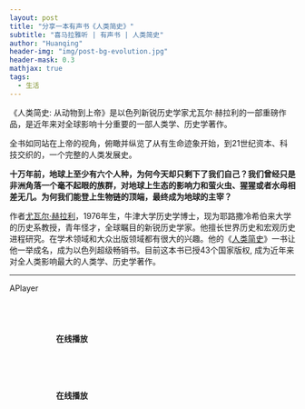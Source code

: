 ```yaml
---
layout: post
title: "分享一本有声书《人类简史》"
subtitle: "喜马拉雅听 | 有声书 | 人类简史"
author: "Huanqing"
header-img: "img/post-bg-evolution.jpg"
header-mask: 0.3
mathjax: true
tags:
  - 生活
---
```


《人类简史: 从动物到上帝》是以色列新锐历史学家尤瓦尔·赫拉利的一部重磅作品，是近年来对全球影响十分重要的一部人类学、历史学著作。

全书如同站在上帝的视角，俯瞰并纵览了从有生命迹象开始，到21世纪资本、科技交织的，一个完整的人类发展史。

**十万年前，地球上至少有六个人种，为何今天却只剩下了我们自己？我们曾经只是非洲角落一个毫不起眼的族群，对地球上生态的影响力和萤火虫、猩猩或者水母相差无几。为何我们能登上生物链的顶端，最终成为地球的主宰？**

作者[尤瓦尔·赫拉利](https://zh.wikipedia.org/wiki/%E5%93%88%E6%8B%89%E7%91%9E)，1976年生，牛津大学历史学博士，现为耶路撒冷希伯来大学的历史系教授，青年怪才，全球瞩目的新锐历史学家。他擅长世界历史和宏观历史进程研究。在学术领域和大众出版领域都有很大的兴趣。他的《[人类简史](https://zh.wikipedia.org/wiki/%E4%BA%BA%E7%B1%BB%E7%AE%80%E5%8F%B2)》一书让他一举成名，成为以色列超级畅销书。目前这本书已授43个国家版权, 成为近年来对全人类影响最大的人类学、历史学著作。

--------------

APlayer

<html>
<head>
    <link href="https://cdn.bootcss.com/aplayer/1.10.1/APlayer.min.css" rel="stylesheet">
    <script src="https://cdn.bootcss.com/aplayer/1.10.1/APlayer.min.js"></script>
    <style>
        .demo{width:340px;margin:60px auto 10px auto}
        .demo p{padding:10px 0}
    </style>
</head>
<body>
    <div class="demo">
        <p><strong>在线播放</strong></p>
        <div id="player1">
        </div>
    </div>
    <script>
        var ap = new APlayer
                ({
                  container: document.getElementById('player1'),
                  mini: false,
                  autoplay: false,
                  theme: '#FADFA3',
                  loop: 'all',
                  order: 'list',
                  preload: 'auto',
                  volume: 0.7,
                  mutex: true,
                  listFolded: false,
                  listMaxHeight: 90,
                  audio: [
                      {
                          name: '第1章 人类：一种也没什么特别的动物（1）',
                          artist: '《人类简史》',
                          url: 'https://api.pingping6.com/tools/lanzou/?down&url=https://huanqing.lanzous.com/iTKEof0r2dc',
                          cover: 'http://imagev2.xmcdn.com/group31/M03/68/5B/wKgJSVmRFTODYleSAACHuAVZxnc944.jpg',
                          theme: '#46718b'
                      },
                      {
                          name: '第1章 人类：一种也没什么特别的动物（2）',
                          artist: '《人类简史》',
                          url: 'https://files.catbox.moe/i7ze43.mp3',
                          cover: 'http://imagev2.xmcdn.com/group31/M03/68/5B/wKgJSVmRFTODYleSAACHuAVZxnc944.jpg',
                          theme: '#46718b'
                      },
                      {
                          name: '第2章 知善恶树（1）',
                          artist: '《人类简史》',
                          url: 'https://files.catbox.moe/90vhh5.mp3',
                          cover: 'http://imagev2.xmcdn.com/group31/M03/68/5B/wKgJSVmRFTODYleSAACHuAVZxnc944.jpg',
                          theme: '#46718b'
                      },
                      {
                          name: '第2章 知善恶树（2）',
                          artist: '《人类简史》',
                          url: 'https://files.catbox.moe/kof1ij.mp3',
                          cover: 'http://imagev2.xmcdn.com/group31/M03/68/5B/wKgJSVmRFTODYleSAACHuAVZxnc944.jpg',
                          theme: '#46718b'
                      },
                      {
                          name: '第3章 亚当和夏娃的一天（1）',
                          artist: '《人类简史》',
                          url: 'https://files.catbox.moe/0l69a3.mp3',
                          cover: 'http://imagev2.xmcdn.com/group31/M03/68/5B/wKgJSVmRFTODYleSAACHuAVZxnc944.jpg',
                          theme: '#46718b'
                      },
                      {
                          name: '第3章 亚当和夏娃的一天（2）',
                          artist: '《人类简史》',
                          url: 'https://files.catbox.moe/e4tu7n.mp3',
                          cover: 'http://imagev2.xmcdn.com/group31/M03/68/5B/wKgJSVmRFTODYleSAACHuAVZxnc944.jpg',
                          theme: '#46718b'
                      },
                      {
                          name: '第4章 毁天灭地的人类洪水',
                          artist: '《人类简史》',
                          url: 'https://files.catbox.moe/q61w0w.mp3',
                          cover: 'http://imagev2.xmcdn.com/group31/M03/68/5B/wKgJSVmRFTODYleSAACHuAVZxnc944.jpg',
                          theme: '#46718b'
                      },
                      {
                          name: '第5章 史上最大骗局（1）',
                          artist: '《人类简史》',
                          url: 'https://files.catbox.moe/jbu4qm.mp3',
                          cover: 'http://imagev2.xmcdn.com/group31/M03/68/5B/wKgJSVmRFTODYleSAACHuAVZxnc944.jpg',
                          theme: '#46718b'
                      },
                      {
                          name: '第5章 史上最大骗局（2）',
                          artist: '《人类简史》',
                          url: 'https://files.catbox.moe/zp4fqr.mp3',
                          cover: 'http://imagev2.xmcdn.com/group31/M03/68/5B/wKgJSVmRFTODYleSAACHuAVZxnc944.jpg',
                          theme: '#46718b'
                      },
                      {
                          name: '第6章 盖起金字塔（1）',
                          artist: '《人类简史》',
                          url: 'https://files.catbox.moe/s85e1i.mp3',
                          cover: 'http://imagev2.xmcdn.com/group31/M03/68/5B/wKgJSVmRFTODYleSAACHuAVZxnc944.jpg',
                          theme: '#46718b'
                      },
                      {
                          name: '第6章 盖起金字塔（2）',
                          artist: '《人类简史》',
                          url: 'https://files.catbox.moe/x2pu9m.mp3',
                          cover: 'http://imagev2.xmcdn.com/group31/M03/68/5B/wKgJSVmRFTODYleSAACHuAVZxnc944.jpg',
                          theme: '#46718b'
                      },
                      {
                          name: '第7章 记忆过载',
                          artist: '《人类简史》',
                          url: 'https://files.catbox.moe/jelw08.mp3',
                          cover: 'http://imagev2.xmcdn.com/group31/M03/68/5B/wKgJSVmRFTODYleSAACHuAVZxnc944.jpg',
                          theme: '#46718b'
                      },
                      {
                          name: '第8章 历史从无正义（1）',
                          artist: '《人类简史》',
                          url: 'https://files.catbox.moe/spu69k.mp3',
                          cover: 'http://imagev2.xmcdn.com/group31/M03/68/5B/wKgJSVmRFTODYleSAACHuAVZxnc944.jpg',
                          theme: '#46718b'
                      },
                      {
                          name: '第8章 历史从无正义（2）',
                          artist: '《人类简史》',
                          url: 'https://files.catbox.moe/qhzjl6.mp3',
                          cover: 'http://imagev2.xmcdn.com/group31/M03/68/5B/wKgJSVmRFTODYleSAACHuAVZxnc944.jpg',
                          theme: '#46718b'
                      },
                      {
                          name: '第9章 历史的方向',
                          artist: '《人类简史》',
                          url: 'https://files.catbox.moe/456g4d.mp3',
                          cover: 'http://imagev2.xmcdn.com/group31/M03/68/5B/wKgJSVmRFTODYleSAACHuAVZxnc944.jpg',
                          theme: '#46718b'
                      },
                      {
                          name: '第10章 金钱的味道',
                          artist: '《人类简史》',
                          url: 'https://files.catbox.moe/hkyhvo.mp3',
                          cover: 'http://imagev2.xmcdn.com/group31/M03/68/5B/wKgJSVmRFTODYleSAACHuAVZxnc944.jpg',
                          theme: '#46718b'
                      },
                      {
                          name: '第11章 帝国的愿景（1）',
                          artist: '《人类简史》',
                          url: 'https://files.catbox.moe/lkfqbk.mp3',
                          cover: 'http://imagev2.xmcdn.com/group31/M03/68/5B/wKgJSVmRFTODYleSAACHuAVZxnc944.jpg',
                          theme: '#46718b'
                      },
                      {
                          name: '第11章 帝国的愿景（2）',
                          artist: '《人类简史》',
                          url: 'https://files.catbox.moe/7y8u5s.mp3',
                          cover: 'http://imagev2.xmcdn.com/group31/M03/68/5B/wKgJSVmRFTODYleSAACHuAVZxnc944.jpg',
                          theme: '#46718b'
                      },
                      {
                          name: '第12章 宗教的法则（1）',
                          artist: '《人类简史》',
                          url: 'https://files.catbox.moe/yeee3s.mp3',
                          cover: 'http://imagev2.xmcdn.com/group31/M03/68/5B/wKgJSVmRFTODYleSAACHuAVZxnc944.jpg',
                          theme: '#46718b'
                      },
                      {
                          name: '第12章 宗教的法则（2）',
                          artist: '《人类简史》',
                          url: 'https://files.catbox.moe/dvvwc8.mp3',
                          cover: 'http://imagev2.xmcdn.com/group31/M03/68/5B/wKgJSVmRFTODYleSAACHuAVZxnc944.jpg',
                          theme: '#46718b'
                      },
                      {
                          name: '第13章 成功的秘密',
                          artist: '《人类简史》',
                          url: 'https://files.catbox.moe/mf2wum.mp3',
                          cover: 'http://imagev2.xmcdn.com/group31/M03/68/5B/wKgJSVmRFTODYleSAACHuAVZxnc944.jpg',
                          theme: '#46718b'
                      },
                      {
                          name: '第14章 发现自己的无知（1）',
                          artist: '《人类简史》',
                          url: 'https://files.catbox.moe/gh3evu.mp3',
                          cover: 'http://imagev2.xmcdn.com/group31/M03/68/5B/wKgJSVmRFTODYleSAACHuAVZxnc944.jpg',
                          theme: '#46718b'
                      },
                      {
                          name: '第14章 发现自己的无知（2）',
                          artist: '《人类简史》',
                          url: 'https://files.catbox.moe/c2fjsk.mp3',
                          cover: 'http://imagev2.xmcdn.com/group31/M03/68/5B/wKgJSVmRFTODYleSAACHuAVZxnc944.jpg',
                          theme: '#46718b'
                      },
                      {
                          name: '第15章 科学与帝国的联姻（1）',
                          artist: '《人类简史》',
                          url: 'https://files.catbox.moe/1xgmw8.mp3',
                          cover: 'http://imagev2.xmcdn.com/group31/M03/68/5B/wKgJSVmRFTODYleSAACHuAVZxnc944.jpg',
                          theme: '#46718b'
                      },
                      {
                          name: '第15章 科学与帝国的联姻（2）',
                          artist: '《人类简史》',
                          url: 'https://files.catbox.moe/plwa8z.mp3',
                          cover: 'http://imagev2.xmcdn.com/group31/M03/68/5B/wKgJSVmRFTODYleSAACHuAVZxnc944.jpg',
                          theme: '#46718b'
                      },
                      {
                          name: '第16章 资本主义教条（1）',
                          artist: '《人类简史》',
                          url: 'https://files.catbox.moe/ze9dpw.mp3',
                          cover: 'http://imagev2.xmcdn.com/group31/M03/68/5B/wKgJSVmRFTODYleSAACHuAVZxnc944.jpg',
                          theme: '#46718b'
                      },
                      {
                          name: '第16章 资本主义教条（2）',
                          artist: '《人类简史》',
                          url: 'https://files.catbox.moe/bdw5ms.mp3',
                          cover: 'http://imagev2.xmcdn.com/group31/M03/68/5B/wKgJSVmRFTODYleSAACHuAVZxnc944.jpg',
                          theme: '#46718b'
                      },
                      {
                          name: '第17章 工业的巨轮',
                          artist: '《人类简史》',
                          url: 'https://files.catbox.moe/oma0bs.mp3',
                          cover: 'http://imagev2.xmcdn.com/group31/M03/68/5B/wKgJSVmRFTODYleSAACHuAVZxnc944.jpg',
                          theme: '#46718b'
                      },
                      {
                          name: '第18章 一场永远的革命（1）',
                          artist: '《人类简史》',
                          url: 'https://files.catbox.moe/x5ff77.mp3',
                          cover: 'http://imagev2.xmcdn.com/group31/M03/68/5B/wKgJSVmRFTODYleSAACHuAVZxnc944.jpg',
                          theme: '#46718b'
                      },
                      {
                          name: '第18章 一场永远的革命（2）',
                          artist: '《人类简史》',
                          url: 'https://files.catbox.moe/fsc0ol.mp3',
                          cover: 'http://imagev2.xmcdn.com/group31/M03/68/5B/wKgJSVmRFTODYleSAACHuAVZxnc944.jpg',
                          theme: '#46718b'
                      },
                      {
                          name: '第19章 从此过着幸福快乐的日子（1）',
                          artist: '《人类简史》',
                          url: 'https://files.catbox.moe/y8alpt.mp3',
                          cover: 'http://imagev2.xmcdn.com/group31/M03/68/5B/wKgJSVmRFTODYleSAACHuAVZxnc944.jpg',
                          theme: '#46718b'
                      },
                      {
                          name: '第19章 从此过着幸福快乐的日子（2）',
                          artist: '《人类简史》',
                          url: 'https://files.catbox.moe/x7ejmi.mp3',
                          cover: 'http://imagev2.xmcdn.com/group31/M03/68/5B/wKgJSVmRFTODYleSAACHuAVZxnc944.jpg',
                          theme: '#46718b'
                      },
                      {
                          name: '第20章 智人末日（1）',
                          artist: '《人类简史》',
                          url: 'https://files.catbox.moe/qgc4wk.mp3',
                          cover: 'http://imagev2.xmcdn.com/group31/M03/68/5B/wKgJSVmRFTODYleSAACHuAVZxnc944.jpg',
                          theme: '#46718b'
                      },
                      {
                          name: '第20章 智人末日（2）',
                          artist: '《人类简史》',
                          url: 'https://files.catbox.moe/yqij09.mp3',
                          cover: 'http://imagev2.xmcdn.com/group31/M03/68/5B/wKgJSVmRFTODYleSAACHuAVZxnc944.jpg',
                          theme: '#46718b'
                      },
                      {
                          name: '后记',
                          artist: '《人类简史》',
                          url: 'https://files.catbox.moe/eoview.mp3',
                          cover: 'http://imagev2.xmcdn.com/group31/M03/68/5B/wKgJSVmRFTODYleSAACHuAVZxnc944.jpg',
                          theme: '#46718b'
                      },
                      {
                          name: '致谢',
                          artist: '《人类简史》',
                          url: 'https://files.catbox.moe/cu36bb.mp3',
                          cover: 'http://imagev2.xmcdn.com/group31/M03/68/5B/wKgJSVmRFTODYleSAACHuAVZxnc944.jpg',
                          theme: '#46718b'
                      },

                  ]
                });
        ap.init();
    </script>
</body>



APlayer

<html>
<head>
    <link href="https://cdn.bootcss.com/aplayer/1.10.1/APlayer.min.css" rel="stylesheet">
    <script src="https://cdn.bootcss.com/aplayer/1.10.1/APlayer.min.js"></script>
    <style>
        .demo{width:340px;margin:60px auto 10px auto}
        .demo p{padding:10px 0}
    </style>
</head>
<body>
    <div class="demo">
        <p><strong>在线播放</strong></p>
        <div id="player1">
        </div>
    </div>
    <script>
        var ap = new APlayer
                ({
                  container: document.getElementById('player1'),
                  mini: false,
                  autoplay: false,
                  theme: '#FADFA3',
                  loop: 'all',
                  order: 'list',
                  preload: 'auto',
                  volume: 0.7,
                  mutex: true,
                  listFolded: false,
                  listMaxHeight: 90,
                  audio: [
                      {
                          name: '第1章 人类：一种也没什么特别的动物（1）',
                          artist: '《人类简史》',
                          url: 'https://api.pingping6.com/tools/lanzou/?down&url=https://huanqing.lanzous.com/iTKEof0r2dc',
                          cover: 'http://imagev2.xmcdn.com/group31/M03/68/5B/wKgJSVmRFTODYleSAACHuAVZxnc944.jpg',
                          theme: '#46718b'
                      },
                      {
                          name: '第1章 人类：一种也没什么特别的动物（2）',
                          artist: '《人类简史》',
                          url: 'https://files.catbox.moe/i7ze43.mp3',
                          cover: 'http://imagev2.xmcdn.com/group31/M03/68/5B/wKgJSVmRFTODYleSAACHuAVZxnc944.jpg',
                          theme: '#46718b'
                      },
                      {
                          name: '第2章 知善恶树（1）',
                          artist: '《人类简史》',
                          url: 'https://files.catbox.moe/90vhh5.mp3',
                          cover: 'http://imagev2.xmcdn.com/group31/M03/68/5B/wKgJSVmRFTODYleSAACHuAVZxnc944.jpg',
                          theme: '#46718b'
                      },
                      {
                          name: '第2章 知善恶树（2）',
                          artist: '《人类简史》',
                          url: 'https://files.catbox.moe/kof1ij.mp3',
                          cover: 'http://imagev2.xmcdn.com/group31/M03/68/5B/wKgJSVmRFTODYleSAACHuAVZxnc944.jpg',
                          theme: '#46718b'
                      },
                      {
                          name: '第3章 亚当和夏娃的一天（1）',
                          artist: '《人类简史》',
                          url: 'https://files.catbox.moe/0l69a3.mp3',
                          cover: 'http://imagev2.xmcdn.com/group31/M03/68/5B/wKgJSVmRFTODYleSAACHuAVZxnc944.jpg',
                          theme: '#46718b'
                      },
                      {
                          name: '第3章 亚当和夏娃的一天（2）',
                          artist: '《人类简史》',
                          url: 'https://files.catbox.moe/e4tu7n.mp3',
                          cover: 'http://imagev2.xmcdn.com/group31/M03/68/5B/wKgJSVmRFTODYleSAACHuAVZxnc944.jpg',
                          theme: '#46718b'
                      },
                      {
                          name: '第4章 毁天灭地的人类洪水',
                          artist: '《人类简史》',
                          url: 'https://files.catbox.moe/q61w0w.mp3',
                          cover: 'http://imagev2.xmcdn.com/group31/M03/68/5B/wKgJSVmRFTODYleSAACHuAVZxnc944.jpg',
                          theme: '#46718b'
                      },
                      {
                          name: '第5章 史上最大骗局（1）',
                          artist: '《人类简史》',
                          url: 'https://files.catbox.moe/jbu4qm.mp3',
                          cover: 'http://imagev2.xmcdn.com/group31/M03/68/5B/wKgJSVmRFTODYleSAACHuAVZxnc944.jpg',
                          theme: '#46718b'
                      },
                      {
                          name: '第5章 史上最大骗局（2）',
                          artist: '《人类简史》',
                          url: 'https://files.catbox.moe/zp4fqr.mp3',
                          cover: 'http://imagev2.xmcdn.com/group31/M03/68/5B/wKgJSVmRFTODYleSAACHuAVZxnc944.jpg',
                          theme: '#46718b'
                      },
                      {
                          name: '第6章 盖起金字塔（1）',
                          artist: '《人类简史》',
                          url: 'https://files.catbox.moe/s85e1i.mp3',
                          cover: 'http://imagev2.xmcdn.com/group31/M03/68/5B/wKgJSVmRFTODYleSAACHuAVZxnc944.jpg',
                          theme: '#46718b'
                      },
                      {
                          name: '第6章 盖起金字塔（2）',
                          artist: '《人类简史》',
                          url: 'https://files.catbox.moe/x2pu9m.mp3',
                          cover: 'http://imagev2.xmcdn.com/group31/M03/68/5B/wKgJSVmRFTODYleSAACHuAVZxnc944.jpg',
                          theme: '#46718b'
                      },
                      {
                          name: '第7章 记忆过载',
                          artist: '《人类简史》',
                          url: 'https://files.catbox.moe/jelw08.mp3',
                          cover: 'http://imagev2.xmcdn.com/group31/M03/68/5B/wKgJSVmRFTODYleSAACHuAVZxnc944.jpg',
                          theme: '#46718b'
                      },
                      {
                          name: '第8章 历史从无正义（1）',
                          artist: '《人类简史》',
                          url: 'https://files.catbox.moe/spu69k.mp3',
                          cover: 'http://imagev2.xmcdn.com/group31/M03/68/5B/wKgJSVmRFTODYleSAACHuAVZxnc944.jpg',
                          theme: '#46718b'
                      },
                      {
                          name: '第8章 历史从无正义（2）',
                          artist: '《人类简史》',
                          url: 'https://files.catbox.moe/qhzjl6.mp3',
                          cover: 'http://imagev2.xmcdn.com/group31/M03/68/5B/wKgJSVmRFTODYleSAACHuAVZxnc944.jpg',
                          theme: '#46718b'
                      },
                      {
                          name: '第9章 历史的方向',
                          artist: '《人类简史》',
                          url: 'https://files.catbox.moe/456g4d.mp3',
                          cover: 'http://imagev2.xmcdn.com/group31/M03/68/5B/wKgJSVmRFTODYleSAACHuAVZxnc944.jpg',
                          theme: '#46718b'
                      },
                      {
                          name: '第10章 金钱的味道',
                          artist: '《人类简史》',
                          url: 'https://files.catbox.moe/hkyhvo.mp3',
                          cover: 'http://imagev2.xmcdn.com/group31/M03/68/5B/wKgJSVmRFTODYleSAACHuAVZxnc944.jpg',
                          theme: '#46718b'
                      },
                      {
                          name: '第11章 帝国的愿景（1）',
                          artist: '《人类简史》',
                          url: 'https://files.catbox.moe/lkfqbk.mp3',
                          cover: 'http://imagev2.xmcdn.com/group31/M03/68/5B/wKgJSVmRFTODYleSAACHuAVZxnc944.jpg',
                          theme: '#46718b'
                      },
                      {
                          name: '第11章 帝国的愿景（2）',
                          artist: '《人类简史》',
                          url: 'https://files.catbox.moe/7y8u5s.mp3',
                          cover: 'http://imagev2.xmcdn.com/group31/M03/68/5B/wKgJSVmRFTODYleSAACHuAVZxnc944.jpg',
                          theme: '#46718b'
                      },
                      {
                          name: '第12章 宗教的法则（1）',
                          artist: '《人类简史》',
                          url: 'https://files.catbox.moe/yeee3s.mp3',
                          cover: 'http://imagev2.xmcdn.com/group31/M03/68/5B/wKgJSVmRFTODYleSAACHuAVZxnc944.jpg',
                          theme: '#46718b'
                      },
                      {
                          name: '第12章 宗教的法则（2）',
                          artist: '《人类简史》',
                          url: 'https://files.catbox.moe/dvvwc8.mp3',
                          cover: 'http://imagev2.xmcdn.com/group31/M03/68/5B/wKgJSVmRFTODYleSAACHuAVZxnc944.jpg',
                          theme: '#46718b'
                      },
                      {
                          name: '第13章 成功的秘密',
                          artist: '《人类简史》',
                          url: 'https://files.catbox.moe/mf2wum.mp3',
                          cover: 'http://imagev2.xmcdn.com/group31/M03/68/5B/wKgJSVmRFTODYleSAACHuAVZxnc944.jpg',
                          theme: '#46718b'
                      },
                      {
                          name: '第14章 发现自己的无知（1）',
                          artist: '《人类简史》',
                          url: 'https://files.catbox.moe/gh3evu.mp3',
                          cover: 'http://imagev2.xmcdn.com/group31/M03/68/5B/wKgJSVmRFTODYleSAACHuAVZxnc944.jpg',
                          theme: '#46718b'
                      },
                      {
                          name: '第14章 发现自己的无知（2）',
                          artist: '《人类简史》',
                          url: 'https://files.catbox.moe/c2fjsk.mp3',
                          cover: 'http://imagev2.xmcdn.com/group31/M03/68/5B/wKgJSVmRFTODYleSAACHuAVZxnc944.jpg',
                          theme: '#46718b'
                      },
                      {
                          name: '第15章 科学与帝国的联姻（1）',
                          artist: '《人类简史》',
                          url: 'https://files.catbox.moe/1xgmw8.mp3',
                          cover: 'http://imagev2.xmcdn.com/group31/M03/68/5B/wKgJSVmRFTODYleSAACHuAVZxnc944.jpg',
                          theme: '#46718b'
                      },
                      {
                          name: '第15章 科学与帝国的联姻（2）',
                          artist: '《人类简史》',
                          url: 'https://files.catbox.moe/plwa8z.mp3',
                          cover: 'http://imagev2.xmcdn.com/group31/M03/68/5B/wKgJSVmRFTODYleSAACHuAVZxnc944.jpg',
                          theme: '#46718b'
                      },
                      {
                          name: '第16章 资本主义教条（1）',
                          artist: '《人类简史》',
                          url: 'https://files.catbox.moe/ze9dpw.mp3',
                          cover: 'http://imagev2.xmcdn.com/group31/M03/68/5B/wKgJSVmRFTODYleSAACHuAVZxnc944.jpg',
                          theme: '#46718b'
                      },
                      {
                          name: '第16章 资本主义教条（2）',
                          artist: '《人类简史》',
                          url: 'https://files.catbox.moe/bdw5ms.mp3',
                          cover: 'http://imagev2.xmcdn.com/group31/M03/68/5B/wKgJSVmRFTODYleSAACHuAVZxnc944.jpg',
                          theme: '#46718b'
                      },
                      {
                          name: '第17章 工业的巨轮',
                          artist: '《人类简史》',
                          url: 'https://files.catbox.moe/oma0bs.mp3',
                          cover: 'http://imagev2.xmcdn.com/group31/M03/68/5B/wKgJSVmRFTODYleSAACHuAVZxnc944.jpg',
                          theme: '#46718b'
                      },
                      {
                          name: '第18章 一场永远的革命（1）',
                          artist: '《人类简史》',
                          url: 'https://files.catbox.moe/x5ff77.mp3',
                          cover: 'http://imagev2.xmcdn.com/group31/M03/68/5B/wKgJSVmRFTODYleSAACHuAVZxnc944.jpg',
                          theme: '#46718b'
                      },
                      {
                          name: '第18章 一场永远的革命（2）',
                          artist: '《人类简史》',
                          url: 'https://files.catbox.moe/fsc0ol.mp3',
                          cover: 'http://imagev2.xmcdn.com/group31/M03/68/5B/wKgJSVmRFTODYleSAACHuAVZxnc944.jpg',
                          theme: '#46718b'
                      },
                      {
                          name: '第19章 从此过着幸福快乐的日子（1）',
                          artist: '《人类简史》',
                          url: 'https://files.catbox.moe/y8alpt.mp3',
                          cover: 'http://imagev2.xmcdn.com/group31/M03/68/5B/wKgJSVmRFTODYleSAACHuAVZxnc944.jpg',
                          theme: '#46718b'
                      },
                      {
                          name: '第19章 从此过着幸福快乐的日子（2）',
                          artist: '《人类简史》',
                          url: 'https://files.catbox.moe/x7ejmi.mp3',
                          cover: 'http://imagev2.xmcdn.com/group31/M03/68/5B/wKgJSVmRFTODYleSAACHuAVZxnc944.jpg',
                          theme: '#46718b'
                      },
                      {
                          name: '第20章 智人末日（1）',
                          artist: '《人类简史》',
                          url: 'https://files.catbox.moe/qgc4wk.mp3',
                          cover: 'http://imagev2.xmcdn.com/group31/M03/68/5B/wKgJSVmRFTODYleSAACHuAVZxnc944.jpg',
                          theme: '#46718b'
                      },
                      {
                          name: '第20章 智人末日（2）',
                          artist: '《人类简史》',
                          url: 'https://files.catbox.moe/yqij09.mp3',
                          cover: 'http://imagev2.xmcdn.com/group31/M03/68/5B/wKgJSVmRFTODYleSAACHuAVZxnc944.jpg',
                          theme: '#46718b'
                      },
                      {
                          name: '后记',
                          artist: '《人类简史》',
                          url: 'https://files.catbox.moe/eoview.mp3',
                          cover: 'http://imagev2.xmcdn.com/group31/M03/68/5B/wKgJSVmRFTODYleSAACHuAVZxnc944.jpg',
                          theme: '#46718b'
                      },
                      {
                          name: '致谢',
                          artist: '《人类简史》',
                          url: 'https://files.catbox.moe/cu36bb.mp3',
                          cover: 'http://imagev2.xmcdn.com/group31/M03/68/5B/wKgJSVmRFTODYleSAACHuAVZxnc944.jpg',
                          theme: '#46718b'
                      },

                  ]
                });
        ap.init();
    </script>
</body>
